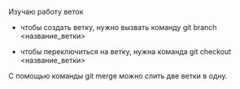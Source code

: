Изучаю работу веток

- чтобы создать ветку, нужно вызвать команду git branch <название_ветки>

- чтобы переключиться на ветку, нужна команда git checkout <название_ветки>

С помощью команды git merge можно слить две ветки в одну.


